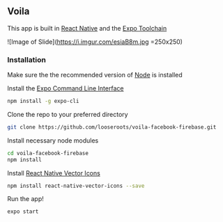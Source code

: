 ## Voila

This app is built in [React Native](https://facebook.github.io/react-native/) and the [Expo Toolchain](https://expo.io/)

![Image of Slide](https://i.imgur.com/esiaB8m.jpg =250x250)

### Installation
Make sure the the recommended version of [Node](https://nodejs.org/en/about/) is installed

Install the [Expo Command Line Interface](https://docs.expo.io/versions/latest/workflow/expo-cli/)
```bash
npm install -g expo-cli
```

Clone the repo to your preferred directory
```bash
git clone https://github.com/looseroots/voila-facebook-firebase.git
```

Install necessary node modules
```bash
cd voila-facebook-firebase
npm install
```

Install [React Native Vector Icons](https://github.com/oblador/react-native-vector-icons)
```bash
npm install react-native-vector-icons --save
```

Run the app!
```bash
expo start
```
